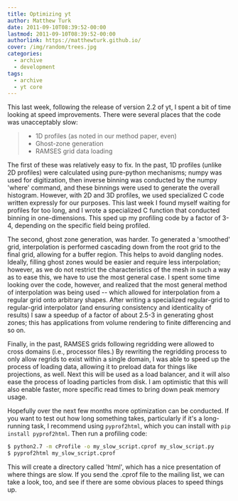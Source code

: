 ```yaml
---
title: Optimizing yt
author: Matthew Turk
date: 2011-09-10T08:39:52-00:00
lastmod: 2011-09-10T08:39:52-00:00
authorlink: https://matthewturk.github.io/
cover: /img/random/trees.jpg
categories:
  - archive
  - development
tags:
  - archive
  - yt core
---
```

This last week, following the release of version 2.2 of yt, I spent a
bit of time looking at speed improvements. There were several places
that the code was unacceptably slow:

> -   1D profiles (as noted in our method paper, even)
> -   Ghost-zone generation
> -   RAMSES grid data loading

The first of these was relatively easy to fix. In the past, 1D profiles
(unlike 2D profiles) were calculated using pure-python mechanisms; numpy
was used for digitization, then inverse binning was conducted by the
numpy 'where' command, and these binnings were used to generate the
overall histogram. However, with 2D and 3D profiles, we used specialized
C code written expressly for our purposes. This last week I found myself
waiting for profiles for too long, and I wrote a specialized C function
that conducted binning in one-dimensions. This sped up my profiling code
by a factor of 3-4, depending on the specific field being profiled.

The second, ghost zone generation, was harder. To generated a 'smoothed'
grid, interpolation is performed cascading down from the root grid to
the final grid, allowing for a buffer region. This helps to avoid
dangling nodes. Ideally, filling ghost zones would be easier and require
less interpolation; however, as we do not restrict the characteristics
of the mesh in such a way as to ease this, we have to use the most
general case. I spent some time looking over the code, however, and
realized that the most general method of interpolation was being used --
which allowed for interpolation from a regular grid onto arbitrary
shapes. After writing a specialized regular-grid to regular-grid
interpolator (and ensuring consistency and identicality of results) I
saw a speedup of a factor of about 2.5-3 in generating ghost zones; this
has applications from volume rendering to finite differencing and so on.

Finally, in the past, RAMSES grids following regridding were allowed to
cross domains (i.e., processor files.) By rewriting the regridding
process to only allow regrids to exist within a single domain, I was
able to speed up the process of loading data, allowing it to preload
data for things like projections, as well. Next this will be used as a
load balancer, and it will also ease the process of loading particles
from disk. I am optimistic that this will also enable faster, more
specific read times to bring down peak memory usage.

Hopefully over the next few months more optimization can be conducted.
If you want to test out how long something takes, particularly if it's a
long-running task, I recommend using `pyprof2html`, which you can
install with `pip install pyprof2html`. Then run a profiling code:

``` bash
$ python2.7 -m cProfile -o my_slow_script.cprof my_slow_script.py
$ pyprof2html my_slow_script.cprof 
```

This will create a directory called 'html', which has a nice
presentation of where things are slow. If you send the .cprof file to
the mailing list, we can take a look, too, and see if there are some
obvious places to speed things up.
